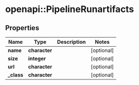# openapi::PipelineRunartifacts


## Properties
Name | Type | Description | Notes
------------ | ------------- | ------------- | -------------
**name** | **character** |  | [optional] 
**size** | **integer** |  | [optional] 
**url** | **character** |  | [optional] 
**_class** | **character** |  | [optional] 


